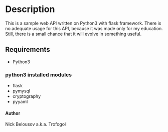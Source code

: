 # Description

This is a sample web API written on Python3 with flask framework.
There is no adequate usage for this API, because it was made only for my education.
Still, there is a small chance that it will evolve in something useful.

## Requirements

- Python3

### python3 installed modules

- flask
- pymysql
- cryptography
- pyyaml

#### Author

Nick Belousov a.k.a. Trofogol
